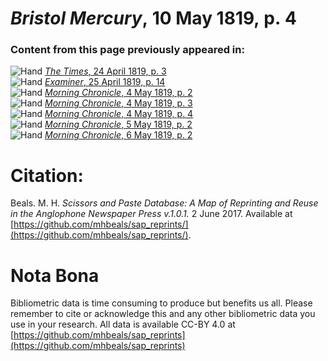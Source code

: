 # *Bristol Mercury*, 10 May 1819, p. 4  
  
### Content from this page previously appeared in:  
![Hand](http://scissorsandpaste.net/wp-content/uploads/2017/06/smallhandpointer.png) [*The Times*, 24 April 1819, p. 3](https://mhbeals.github.io/sap_html/The-Times/The-Times-24-April-1819-p-3)  
![Hand](http://scissorsandpaste.net/wp-content/uploads/2017/06/smallhandpointer.png) [*Examiner*, 25 April 1819, p. 14](https://mhbeals.github.io/sap_html/Examiner/Examiner-25-April-1819-p-14)  
![Hand](http://scissorsandpaste.net/wp-content/uploads/2017/06/smallhandpointer.png) [*Morning Chronicle*, 4 May 1819, p. 2](https://mhbeals.github.io/sap_html/Morning-Chronicle/Morning-Chronicle-4-May-1819-p-2)  
![Hand](http://scissorsandpaste.net/wp-content/uploads/2017/06/smallhandpointer.png) [*Morning Chronicle*, 4 May 1819, p. 3](https://mhbeals.github.io/sap_html/Morning-Chronicle/Morning-Chronicle-4-May-1819-p-3)  
![Hand](http://scissorsandpaste.net/wp-content/uploads/2017/06/smallhandpointer.png) [*Morning Chronicle*, 4 May 1819, p. 4](https://mhbeals.github.io/sap_html/Morning-Chronicle/Morning-Chronicle-4-May-1819-p-4)  
![Hand](http://scissorsandpaste.net/wp-content/uploads/2017/06/smallhandpointer.png) [*Morning Chronicle*, 5 May 1819, p. 2](https://mhbeals.github.io/sap_html/Morning-Chronicle/Morning-Chronicle-5-May-1819-p-2)  
![Hand](http://scissorsandpaste.net/wp-content/uploads/2017/06/smallhandpointer.png) [*Morning Chronicle*, 6 May 1819, p. 2](https://mhbeals.github.io/sap_html/Morning-Chronicle/Morning-Chronicle-6-May-1819-p-2)  


# Citation: 

Beals. M. H. *Scissors and Paste Database: A Map of Reprinting and Reuse in the Anglophone Newspaper Press v.1.0.1.* 2 June 2017. Available at [https://github.com/mhbeals/sap_reprints/](https://github.com/mhbeals/sap_reprints/). 

# Nota Bona

Bibliometric data is time consuming to produce but benefits us all. Please remember to cite or acknowledge this and any other bibliometric data you use in your research. All data is available CC-BY 4.0 at [https://github.com/mhbeals/sap_reprints](https://github.com/mhbeals/sap_reprints)